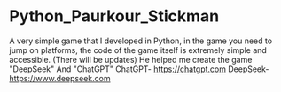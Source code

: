 # Python_Paurkour_Stickman
A very simple game that I developed in Python, in the game you need to jump on platforms, the code of the game itself is extremely simple and accessible.  (There will be updates)
He helped me create the game "DeepSeek" And "ChatGPT" 
ChatGPT- https://chatgpt.com
DeepSeek- https://www.deepseek.com

